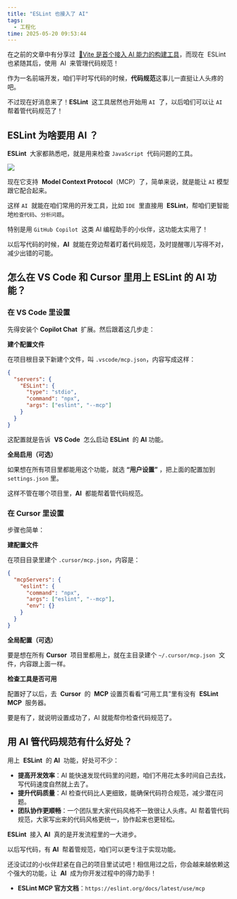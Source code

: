 ```yaml
---
title: "ESLint 也接入了 AI"
tags:
  - 工程化
time: 2025-05-20 09:53:44
---
```


在之前的文章中有分享过  [🔗Vite 是首个接入 AI 能力的构建工具](https://mp.weixin.qq.com/s?__biz=MzUzNTk3MjE2Ng==&mid=2247516697&idx=1&sn=1a5ad4899624ef87a290ecc07ff18093&scene=21#wechat_redirect)，而现在  ESLint  也紧随其后，使用  AI  来管理代码规范！

作为一名前端开发，咱们平时写代码的时候，**代码规范**这事儿一直挺让人头疼的吧。

不过现在好消息来了！**ESLint**  这工具居然也开始用 `AI`  了，以后咱们可以让 `AI`  帮着管代码规范了！

## ESLint 为啥要用 AI ？

**ESLint**  大家都熟悉吧，就是用来检查 `JavaScript`  代码问题的工具。

<img src="./images/116.webp" />

现在它支持  **Model Context Protocol**（MCP）了，简单来说，就是能让 `AI` 模型跟它配合起来。

这样 `AI`  就能在咱们常用的开发工具，比如 `IDE`  里直接用  **ESLint**，帮咱们更智能地`检查代码`、`分析问题`。

特别是用 `GitHub Copilot`  这类 AI 编程助手的小伙伴，这功能太实用了！

以后写代码的时候，**AI**  就能在旁边帮着盯着代码规范，及时提醒哪儿写得不对，减少出错的可能。

## 怎么在 VS Code 和 Cursor 里用上 ESLint 的 AI 功能？

### 在 VS Code 里设置

先得安装个 **Copilot Chat**  扩展。然后跟着这几步走：

**建个配置文件**

在项目根目录下新建个文件，叫 `.vscode/mcp.json`，内容写成这样：

```json
{
  "servers": {
    "ESLint": {
      "type": "stdio",
      "command": "npx",
      "args": ["eslint", "--mcp"]
    }
  }
}
```

这配置就是告诉  **VS Code**  怎么启动 **ESLint**  的 **AI** 功能。

**全局启用（可选）**

如果想在所有项目里都能用这个功能，就选 **“用户设置”** ，把上面的配置加到 `settings.json` 里。

这样不管在哪个项目里，**AI**  都能帮着管代码规范。

### 在 Cursor 里设置

步骤也简单：

**建配置文件**

在项目目录里建个 `.cursor/mcp.json`，内容是：

```json
{
  "mcpServers": {
    "eslint": {
      "command": "npx",
      "args": ["eslint", "--mcp"],
      "env": {}
    }
  }
}
```

**全局配置（可选）**

要是想在所有 **Cursor**  项目里都用上，就在主目录建个 `~/.cursor/mcp.json`  文件，内容跟上面一样。

**检查工具是否可用**

配置好了以后，去  **Cursor**  的  **MCP** 设置页看看“可用工具”里有没有  **ESLint MCP**  服务器。

要是有了，就说明设置成功了，AI 就能帮你检查代码规范了。

## 用 AI 管代码规范有什么好处？

用上  **ESLint**  的 **AI**  功能，好处可不少：

- **提高开发效率**：AI 能快速发现代码里的问题，咱们不用花太多时间自己去找，写代码速度自然就上去了。
- **提升代码质量**：AI 检查代码比人更细致，能确保代码符合规范，减少潜在问题。
- **团队协作更顺畅**：一个团队里大家代码风格不一致很让人头疼。AI 帮着管代码规范，大家写出来的代码风格更统一，协作起来也更轻松。

**ESLint**  接入 **AI**  真的是开发流程里的一大进步。

以后写代码，有 **AI**  帮着管规范，咱们可以更专注于实现功能。

还没试过的小伙伴赶紧在自己的项目里试试吧！相信用过之后，你会越来越依赖这个强大的功能，让  **AI**  成为你开发过程中的得力助手！

- **ESLint MCP 官方文档**：`https://eslint.org/docs/latest/use/mcp`
